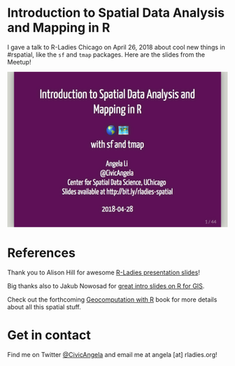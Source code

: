 # Introduction to Spatial Data Analysis and Mapping in R

I gave a talk to R-Ladies Chicago on April 26, 2018 about cool new things in #rspatial, like the `sf` and `tmap` packages. Here are the slides from the Meetup!

[![](images/slide-title.png)](https://angela-li.github.io/slides/2018-04-26/rladies-spatial-data)

References
=================
Thank you to Alison Hill for awesome [R-Ladies presentation slides](https://github.com/rladies/resources/blob/master/xaringan-slides/how_to_use.Rmd)!

Big thanks also to Jakub Nowosad for [great intro slides on R for GIS](https://nowosad.github.io/presentations).

Check out the forthcoming [Geocomputation with R](https://geocompr.robinlovelace.net) book for more details about all this spatial stuff.

Get in contact
=================
Find me on Twitter [@CivicAngela](https://twitter.com/CivicAngela) and email me at angela [at] rladies.org!





